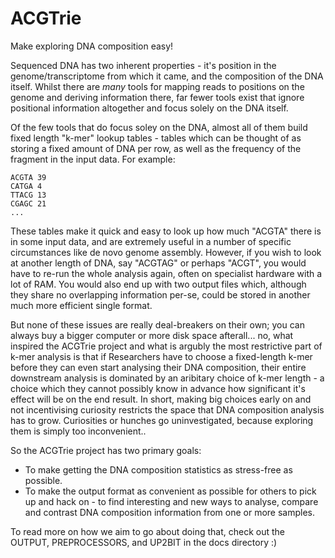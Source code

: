 # ACGTrie
Make exploring DNA composition easy!

Sequenced DNA has two inherent properties - it's position in the genome/transcriptome from which it came, and the composition of the DNA itself.
Whilst there are *many* tools for mapping reads to positions on the genome and deriving information there, far fewer tools exist that ignore positional information altogether and focus solely on the DNA itself.

Of the few tools that do focus soley on the DNA, almost all of them build fixed length "k-mer" lookup tables - tables which can be thought of as storing a fixed amount of DNA per row, as well as the frequency of the fragment in the input data. For example:

    ACGTA 39
    CATGA 4
    TTACG 13
    CGAGC 21
    ...

These tables make it quick and easy to look up how much "ACGTA" there is in some input data, and are extremely useful in a number of specific circumstances like de novo genome assembly. However, if you wish to look at another length of DNA, say "ACGTAG" or perhaps "ACGT", you would have to re-run the whole analysis again, often on specialist hardware with a lot of RAM. You would also end up with two output files which, although they share no overlapping information per-se, could be stored in another much more efficient single format.

But none of these issues are really deal-breakers on their own; you can always buy a bigger computer or more disk space afterall... no, what inspired the ACGTrie project and what is argubly the most restrictive part of k-mer analysis is that if Researchers have to choose a fixed-length k-mer before they can even start analysing their DNA composition, their entire downstream analysis is dominated by an aribitary choice of k-mer length - a choice which they cannot possibly know in advance how significant it's effect will be on the end result. In short, making big choices early on and not incentivising curiosity restricts the space that DNA composition analysis has to grow. Curiosities or hunches go uninvestigated, because exploring them is simply too inconvenient..

So the ACGTrie project has two primary goals: 
- To make getting the DNA composition statistics as stress-free as possible.
- To make the output format as convenient as possible for others to pick up and hack on - to find interesting and new ways to analyse, compare and contrast DNA composition information from one or more samples.

To read more on how we aim to go about doing that, check out the OUTPUT, PREPROCESSORS, and UP2BIT in the docs directory :)
